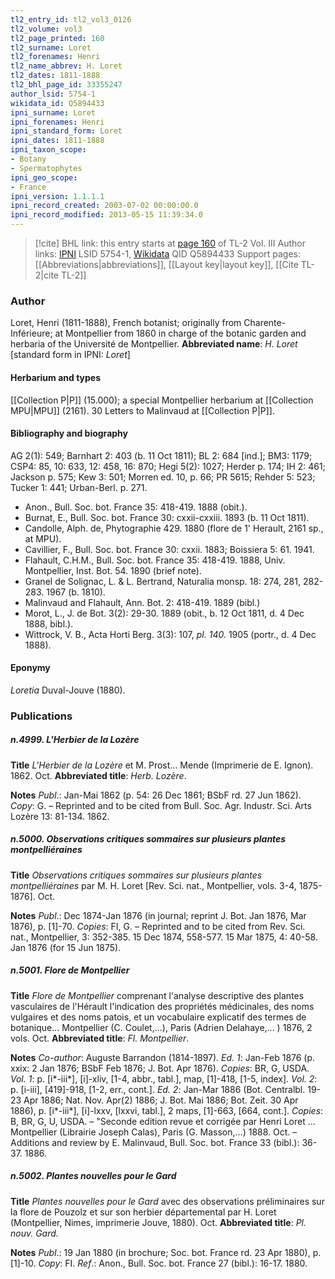```yaml
---
tl2_entry_id: tl2_vol3_0126
tl2_volume: vol3
tl2_page_printed: 160
tl2_surname: Loret
tl2_forenames: Henri
tl2_name_abbrev: H. Loret
tl2_dates: 1811-1888
tl2_bhl_page_id: 33355247
author_lsid: 5754-1
wikidata_id: Q5894433
ipni_surname: Loret
ipni_forenames: Henri
ipni_standard_form: Loret
ipni_dates: 1811-1888
ipni_taxon_scope: 
- Botany
- Spermatophytes
ipni_geo_scope: 
- France
ipni_version: 1.1.1.1
ipni_record_created: 2003-07-02 00:00:00.0
ipni_record_modified: 2013-05-15 11:39:34.0
---
```


> [!cite] BHL link: this entry starts at [page 160](https://www.biodiversitylibrary.org/page/33355247) of TL-2 Vol. III
> Author links: [IPNI](https://www.ipni.org/a/5754-1) LSID 5754-1, [Wikidata](https://www.wikidata.org/wiki/Q5894433) QID Q5894433
> Support pages: [[Abbreviations|abbreviations]], [[Layout key|layout key]], [[Cite TL-2|cite TL-2]]

### Author

Loret, Henri (1811-1888), French botanist; originally from Charente-Inférieure; at Montpellier from 1860 in charge of the botanic garden and herbaria of the Université de Montpellier. 
**Abbreviated name**: *H. Loret* \[standard form in IPNI: *Loret*\]

#### Herbarium and types

[[Collection P|P]] (15.000); a special Montpellier herbarium at [[Collection MPU|MPU]] (2161). 30 Letters to Malinvaud at [[Collection P|P]].

#### Bibliography and biography

AG 2(1): 549; Barnhart 2: 403 (b. 11 Oct 1811); BL 2: 684 \[ind.\]; BM3: 1179; CSP4: 85, 10: 633, 12: 458, 16: 870; Hegi 5(2): 1027; Herder p. 174; IH 2: 461; Jackson p. 575; Kew 3: 501; Morren ed. 10, p. 66; PR 5615; Rehder 5: 523; Tucker 1: 441; Urban-Berl. p. 271.
- Anon., Bull. Soc. bot. France 35: 418-419. 1888 (obit.).
- Burnat, E., Bull. Soc. bot. France 30: cxxii-cxxiii. 1893 (b. 11 Oct 1811).
- Candolle, Alph. de, Phytographie 429. 1880 (flore de 1' Herault, 2161 sp., at MPU).
- Cavillier, F., Bull. Soc. bot. France 30: cxxii. 1883; Boissiera 5: 61. 1941.
- Flahault, C.H.M., Bull. Soc. bot. France 35: 418-419. 1888, Univ. Montpellier, Inst. Bot. 54. 1890 (brief note).
- Granel de Solignac, L. & L. Bertrand, Naturalia monsp. 18: 274, 281, 282-283. 1967 (b. 1810).
- Malinvaud and Flahault, Ann. Bot. 2: 418-419. 1889 (bibl.)
- Morot, L., J. de Bot. 3(2): 29-30. 1889 (obit., b. 12 Oct 1811, d. 4 Dec 1888, bibl.).
- Wittrock, V. B., Acta Horti Berg. 3(3): 107, *pl. 140.* 1905 (portr., d. 4 Dec 1888).

#### Eponymy

*Loretia* Duval-Jouve (1880).

### Publications

##### n.4999. L'Herbier de la Lozère

**Title**
*L'Herbier de la Lozère* et M. Prost... Mende (Imprimerie de E. Ignon). 1862. Oct.
**Abbreviated title**: *Herb. Lozère*.

**Notes**
*Publ*.: Jan-Mai 1862 (p. 54: 26 Dec 1861; BSbF rd. 27 Jun 1862). *Copy*: G. – Reprinted and to be cited from Bull. Soc. Agr. Industr. Sci. Arts Lozère 13: 81-134. 1862.

##### n.5000. Observations critiques sommaires sur plusieurs plantes montpelliéraines

**Title**
*Observations critiques sommaires sur plusieurs plantes montpelliéraines* par M. H. Loret \[Rev. Sci. nat., Montpellier, vols. 3-4, 1875-1876\]. Oct.

**Notes**
*Publ*.: Dec 1874-Jan 1876 (in journal; reprint J. Bot. Jan 1876, Mar 1876), p. \[1\]-70. *Copies*: FI, G. – Reprinted and to be cited from Rev. Sci. nat., Montpellier, 3: 352-385. 15 Dec 1874, 558-577. 15 Mar 1875, 4: 40-58. Jan 1876 (for 15 Jun 1875).

##### n.5001. Flore de Montpellier

**Title**
*Flore de Montpellier* comprenant l'analyse descriptive des plantes vasculaires de l'Hérault l'indication des propriétés médicinales, des noms vulgaires et des noms patois, et un vocabulaire explicatif des termes de botanique... Montpellier (C. Coulet,...), Paris (Adrien Delahaye,... ) 1876, 2 vols. Oct.
**Abbreviated title**: *Fl. Montpellier*.

**Notes**
*Co-author*: Auguste Barrandon (1814-1897).
*Ed. 1*: Jan-Feb 1876 (p. xxix: 2 Jan 1876; BSbF Feb 1876; J. Bot. Apr 1876). *Copies*: BR, G, USDA.
*Vol. 1*: p. \[i\*-iii\*\], \[i\]-xliv, \[1-4, abbr., tabl.\], map, \[1\]-418, \[1-5, index\].
*Vol. 2*: p. \[i-iii\], \[419\]-918, \[1-2, err., cont.\].
*Ed. 2*: Jan-Mar 1886 (Bot. Centralbl. 19-23 Apr 1886; Nat. Nov. Apr(2) 1886; J. Bot. Mai 1886; Bot. Zeit. 30 Apr 1886), p. \[i\*-iii\*\], \[i\]-lxxv, \[lxxvi, tabl.\], 2 maps, \[1\]-663, \[664, cont.\]. *Copies*: B, BR, G, U, USDA. – "Seconde edition revue et corrigée par Henri Loret ... Montpellier (Librairie Joseph Calas), Paris (G. Masson,...) 1888. Oct. – Additions and review by E. Malinvaud, Bull. Soc. bot. France 33 (bibl.): 36-37. 1886.

##### n.5002. Plantes nouvelles pour le Gard

**Title**
*Plantes nouvelles pour le Gard* avec des observations préliminaires sur la flore de Pouzolz et sur son herbier départemental par H. Loret (Montpellier, Nimes, imprimerie Jouve, 1880). Oct.
**Abbreviated title**: *Pl. nouv. Gard.*

**Notes**
*Publ*.: 19 Jan 1880 (in brochure; Soc. bot. France rd. 23 Apr 1880), p. \[1\]-10. *Copy*: FI.
*Ref*.: Anon., Bull. Soc. bot. France 27 (bibl.): 16-17. 1880.

